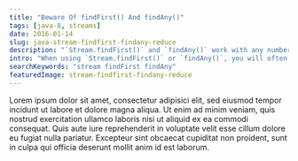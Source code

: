 ```yaml
---
title: "Beware Of findFirst() And findAny()"
tags: [java-8, streams]
date: 2016-01-14
slug: java-stream-findfirst-findany-reduce
description: "`Stream.findFirst()` and `findAny()` work with any number of elements in the stream. Make sure to `reduce(toOnlyElement())` if there should be at most one."
intro: "When using `Stream.findFirst()` or `findAny()`, you will often assume that there is at most one element left in the stream. But neither tests that assumption so maybe you should use a different approach."
searchKeywords: "stream findFirst findAny"
featuredImage: stream-findfirst-findany-reduce
---
```


Lorem ipsum dolor sit amet, consectetur adipisici elit, sed eiusmod tempor incidunt ut labore et dolore magna aliqua.
Ut enim ad minim veniam, quis nostrud exercitation ullamco laboris nisi ut aliquid ex ea commodi consequat.
Quis aute iure reprehenderit in voluptate velit esse cillum dolore eu fugiat nulla pariatur.
Excepteur sint obcaecat cupiditat non proident, sunt in culpa qui officia deserunt mollit anim id est laborum.